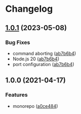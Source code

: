 # Changelog

## [1.0.1](https://github.com/dlenroc/node-roku/compare/developer-server-v1.0.0...developer-server-v1.0.1) (2023-05-08)


### Bug Fixes

* command aborting ([ab7b6b4](https://github.com/dlenroc/node-roku/commit/ab7b6b4bda32521adce99793bf1f53a220991779))
* Node.js 20 ([ab7b6b4](https://github.com/dlenroc/node-roku/commit/ab7b6b4bda32521adce99793bf1f53a220991779))
* port configuration ([ab7b6b4](https://github.com/dlenroc/node-roku/commit/ab7b6b4bda32521adce99793bf1f53a220991779))

## 1.0.0 (2021-04-17)


### Features

* monorepo ([a0ce484](https://www.github.com/dlenroc/node-roku/commit/a0ce484ee2acdd9e6e183e515940ae8bf218d325))
